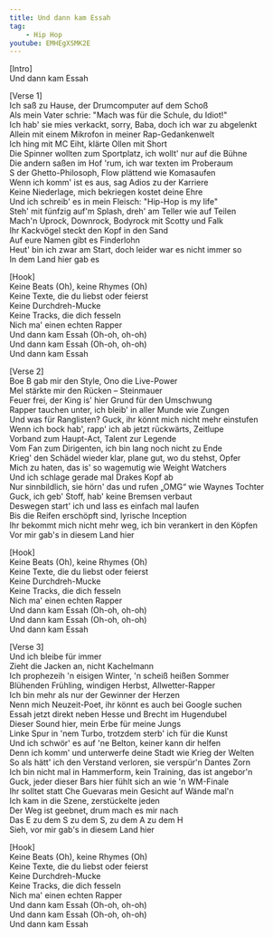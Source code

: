 ```yaml
---
title: Und dann kam Essah
tag:
    - Hip Hop
youtube: EMHEgXSMK2E
---
```


[Intro]  
Und dann kam Essah  

[Verse 1]  
Ich saß zu Hause, der Drumcomputer auf dem Schoß  
Als mein Vater schrie: "Mach was für die Schule, du Idiot!"  
Ich hab' sie mies verkackt, sorry, Baba, doch ich war zu abgelenkt  
Allein mit einem Mikrofon in meiner Rap-Gedankenwelt  
Ich hing mit MC Eiht, klärte Ollen mit Short  
Die Spinner wollten zum Sportplatz, ich wollt' nur auf die Bühne  
Die andern saßen im Hof 'rum, ich war texten im Proberaum  
S der Ghetto-Philosoph, Flow plättend wie Komasaufen  
Wenn ich komm' ist es aus, sag Adios zu der Karriere  
Keine Niederlage, mich bekriegen kostet deine Ehre  
Und ich schreib' es in mein Fleisch: "Hip-Hop is my life"  
Steh' mit fünfzig auf'm Splash, dreh' am Teller wie auf Teilen  
Mach'n Uprock, Downrock, Bodyrock mit Scotty und Falk  
Ihr Kackvögel steckt den Kopf in den Sand  
Auf eure Namen gibt es Finderlohn  
Heut' bin ich zwar am Start, doch leider war es nicht immer so  
In dem Land hier gab es  


[Hook]  
Keine Beats (Oh), keine Rhymes (Oh)  
Keine Texte, die du liebst oder feierst  
Keine Durchdreh-Mucke  
Keine Tracks, die dich fesseln  
Nich ma' einen echten Rapper  
Und dann kam Essah (Oh-oh, oh-oh)  
Und dann kam Essah (Oh-oh, oh-oh)  
Und dann kam Essah  


[Verse 2]  
Boe B gab mir den Style, Ono die Live-Power  
Mel stärkte mir den Rücken – Steinmauer  
Feuer frei, der King is' hier Grund für den Umschwung  
Rapper tauchen unter, ich bleib' in aller Munde wie Zungen  
Und was für Ranglisten? Guck, ihr könnt mich nicht mehr einstufen  
Wenn ich bock hab', rapp' ich ab jetzt rückwärts, Zeitlupe  
Vorband zum Haupt-Act, Talent zur Legende  
Vom Fan zum Dirigenten, ich bin lang noch nicht zu Ende  
Krieg' den Schädel wieder klar, plane gut, wo du stehst, Opfer  
Mich zu haten, das is' so wagemutig wie Weight Watchers  
Und ich schlage gerade mal Drakes Kopf ab  
Nur sinnbildlich, sie hörn' das und rufen „OMG“ wie Waynes Tochter  
Guck, ich geb' Stoff, hab' keine Bremsen verbaut  
Deswegen start' ich und lass es einfach mal laufen  
Bis die Reifen erschöpft sind, lyrische Inception  
Ihr bekommt mich nicht mehr weg, ich bin verankert in den Köpfen  
Vor mir gab's in diesem Land hier  


[Hook]  
Keine Beats (Oh), keine Rhymes (Oh)  
Keine Texte, die du liebst oder feierst  
Keine Durchdreh-Mucke  
Keine Tracks, die dich fesseln  
Nich ma' einen echten Rapper  
Und dann kam Essah (Oh-oh, oh-oh)  
Und dann kam Essah (Oh-oh, oh-oh)  
Und dann kam Essah  


[Verse 3]  
Und ich bleibe für immer  
Zieht die Jacken an, nicht Kachelmann  
Ich prophezeih 'n eisigen Winter, 'n scheiß heißen Sommer  
Blühenden Frühling, windigen Herbst, Allwetter-Rapper  
Ich bin mehr als nur der Gewinner der Herzen  
Nenn mich Neuzeit-Poet, ihr könnt es auch bei Google suchen  
Essah jetzt direkt neben Hesse und Brecht im Hugendubel  
Dieser Sound hier, mein Erbe für meine Jungs  
Linke Spur in 'nem Turbo, trotzdem sterb' ich für die Kunst  
Und ich schwör' es auf 'ne Belton, keiner kann dir helfen  
Denn ich komm' und unterwerfe deine Stadt wie Krieg der Welten  
So als hätt' ich den Verstand verloren, sie verspür'n Dantes Zorn  
Ich bin nicht mal in Hammerform, kein Training, das ist angebor'n  
Guck, jeder dieser Bars hier fühlt sich an wie 'n WM-Finale  
Ihr solltet statt Che Guevaras mein Gesicht auf Wände mal'n  
Ich kam in die Szene, zerstückelte jeden  
Der Weg ist geebnet, drum mach es mir nach  
Das E zu dem S zu dem S, zu dem A zu dem H  
Sieh, vor mir gab's in diesem Land hier  


[Hook]  
Keine Beats (Oh), keine Rhymes (Oh)  
Keine Texte, die du liebst oder feierst  
Keine Durchdreh-Mucke  
Keine Tracks, die dich fesseln  
Nich ma' einen echten Rapper  
Und dann kam Essah (Oh-oh, oh-oh)  
Und dann kam Essah (Oh-oh, oh-oh)  
Und dann kam Essah  